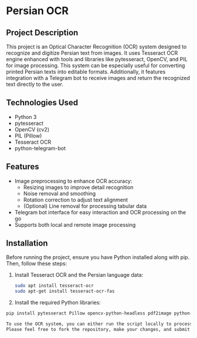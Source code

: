 # Persian OCR 

## Project Description
This project is an Optical Character Recognition (OCR) system designed to recognize and digitize Persian text from images. It uses Tesseract OCR engine enhanced with tools and libraries like pytesseract, OpenCV, and PIL for image processing. This system can be especially useful for converting printed Persian texts into editable formats. Additionally, it features integration with a Telegram bot to receive images and return the recognized text directly to the user.

## Technologies Used
- Python 3
- pytesseract
- OpenCV (cv2)
- PIL (Pillow)
- Tesseract OCR
- python-telegram-bot

## Features
- Image preprocessing to enhance OCR accuracy:
  - Resizing images to improve detail recognition
  - Noise removal and smoothing
  - Rotation correction to adjust text alignment
  - (Optional) Line removal for processing tabular data
- Telegram bot interface for easy interaction and OCR processing on the go
- Supports both local and remote image processing

## Installation
Before running the project, ensure you have Python installed along with pip. Then, follow these steps:

1. Install Tesseract OCR and the Persian language data:
   ```bash
   sudo apt install tesseract-ocr
   sudo apt-get install tesseract-ocr-fas
2. Install the required Python libraries:
  ```bash
  pip install pytesseract Pillow opencv-python-headless pdf2image python-telegram-bot==13.3 telethon

To use the OCR system, you can either run the script locally to process images stored on your machine or interact via the Telegram bot.
Please feel free to fork the repository, make your changes, and submit a pull request.

